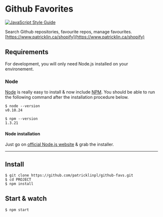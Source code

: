# Github Favorites

[![JavaScript Style Guide](https://img.shields.io/badge/code_style-standard-brightgreen.svg)](https://standardjs.com)

Search Github repositories, favourite repos, manage favourites. [https://www.patricklin.ca/shopify](https://www.patricklin.ca/shopify)

## Requirements

For development, you will only need Node.js installed on your environement.

### Node

[Node](http://nodejs.org/) is really easy to install & now include [NPM](https://npmjs.org/).
You should be able to run the following command after the installation procedure
below.

    $ node --version
    v0.10.24

    $ npm --version
    1.3.21

#### Node installation

Just go on [official Node.js website](http://nodejs.org/) & grab the installer.

---

## Install

    $ git clone https://github.com/patricklinpl/github-favs.git
    $ cd PROJECT
    $ npm install
 
## Start & watch

    $ npm start
